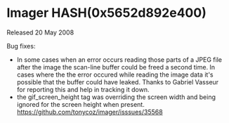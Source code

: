 # Imager HASH(0x5652d892e400)

Released 20 May 2008

Bug fixes:
- In some cases when an error occurs reading those parts of a JPEG file after the image the scan-line buffer could be freed a second time. In cases where the the error occured while reading the image data it's possible that the buffer could have leaked. Thanks to Gabriel Vasseur for reporting this and help in tracking it down. 
- the gif_screen_height tag was overriding the screen width and being ignored for the screen height when present. https://github.com/tonycoz/imager/isssues/35568